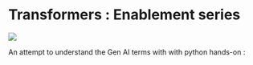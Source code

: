 # Transformers : Enablement series

![]("git_logo.png")

An attempt to understand the Gen AI terms with with python hands-on : 


